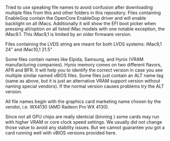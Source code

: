 Tried to use speaking file names to avoid confusion after downloading multiple files from this and other folders in this repository.
Files containing EnableGop contain the OpenCore EnableGop driver and will enable backlight on all iMacs.
Additionally it will show the EFI boot picker when pressing alt/option on all listed iMac models with one notable exception, the iMac9.1.
This iMac9,1 is limited by an older firmware version.

Files containing the LVDS string are meant for both LVDS systems: iMac9,1 24" and iMac10,1 21.5" 

Some files contain names like Elpida, Samsung, and Hynix (VRAM manufacturing companies). 
Hynix memory comes on two different flavors, AFR and BFR.
It will help you to identify the correct version in case you see multiple similar named vBIOS files.
Some files just contain an ALT name tag (same as above, but it is just an alternative VRAM support version without naming special vendors).
If the normal version causes problems try the ALT version. 

All file names begin with the graphics card marketing name chosen by the vendor, i.e. WX4130 (AMD Radeon Pro WX 4130).

Since not all GPU chips are really identcial (binning ) some cards may run with higher VRAM or core clock speed settings. 
We usually did not change those value to avoid any stability issues. 
But we cannot guarantee you got a card running well with vBIOS versions provided here.
